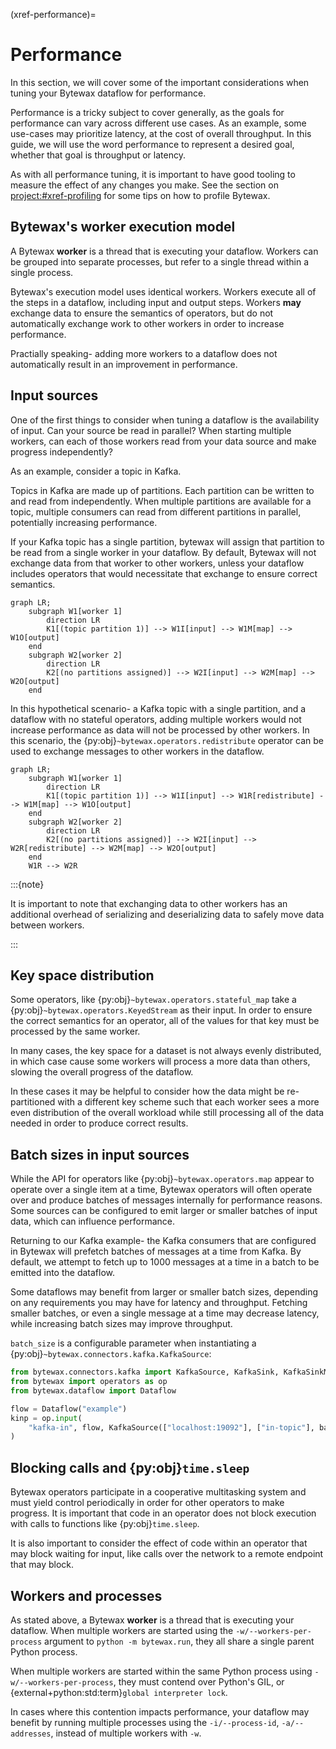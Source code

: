 (xref-performance)=
# Performance

In this section, we will cover some of the important considerations when tuning
your Bytewax dataflow for performance.

Performance is a tricky subject to cover generally, as the goals for performance can
vary across different use cases. As an example, some use-cases may prioritize latency,
at the cost of overall throughput. In this guide, we will use the word performance to
represent a desired goal, whether that goal is throughput or latency.

As with all performance tuning, it is important to have good tooling to measure the
effect of any changes you make. See the section on <project:#xref-profiling>
for some tips on how to profile Bytewax.

## Bytewax's worker execution model

A Bytewax **worker** is a thread that is executing your dataflow. Workers can be grouped
into separate processes, but refer to a single thread within a single process.

Bytewax's execution model uses identical workers. Workers execute all of the steps
in a dataflow, including input and output steps. Workers **may** exchange
data to ensure the semantics of operators, but do not automatically
exchange work to other workers in order to increase performance.

Practially speaking- adding more workers to a dataflow does not automatically
result in an improvement in performance.

## Input sources

One of the first things to consider when tuning a dataflow is the availability of
input. Can your source be read in parallel? When starting multiple workers, can
each of those workers read from your data source and make progress independently?

As an example, consider a topic in Kafka.

Topics in Kafka are made up of partitions. Each partition can be written to and read from
independently. When multiple partitions are available for a topic, multiple consumers can
read from different partitions in parallel, potentially increasing performance.

If your Kafka topic has a single partition, bytewax will assign that partition to be
read from a single worker in your dataflow. By default, Bytewax will not exchange
data from that worker to other workers, unless your dataflow includes operators
that would necessitate that exchange to ensure correct semantics.


```mermaid
graph LR;
    subgraph W1[worker 1]
        direction LR
        K1[(topic partition 1)] --> W1I[input] --> W1M[map] --> W1O[output]
    end
    subgraph W2[worker 2]
        direction LR
        K2[(no partitions assigned)] --> W2I[input] --> W2M[map] --> W2O[output]
    end
```

In this hypothetical scenario- a Kafka topic with a single partition, and a dataflow
with no stateful operators, adding multiple workers would not increase performance as
data will not be processed by other workers. In this scenario, the
{py:obj}`~bytewax.operators.redistribute` operator can be used to exchange messages
to other workers in the dataflow.

```mermaid
graph LR;
    subgraph W1[worker 1]
        direction LR
        K1[(topic partition 1)] --> W1I[input] --> W1R[redistribute] --> W1M[map] --> W1O[output]
    end
    subgraph W2[worker 2]
        direction LR
        K2[(no partitions assigned)] --> W2I[input] --> W2R[redistribute] --> W2M[map] --> W2O[output]
    end
    W1R --> W2R
```

:::{note}

It is important to note that exchanging data to other workers has an additional
overhead of serializing and deserializing data to safely move data between workers.

:::

## Key space distribution

Some operators, like {py:obj}`~bytewax.operators.stateful_map` take a
{py:obj}`~bytewax.operators.KeyedStream` as their input. In order to ensure
the correct semantics for an operator, all of the values for that key must
be processed by the same worker.

In many cases, the key space for a dataset is not always evenly distributed,
in which case cause some workers will process a more data than others, slowing
the overall progress of the dataflow.

In these cases it may be helpful to consider how the data might be re-partitioned
with a different key scheme such that each worker sees a more even distribution
of the overall workload while still processing all of the data needed in order
to produce correct results.

## Batch sizes in input sources

While the API for operators like {py:obj}`~bytewax.operators.map` appear to operate over a
single item at a time, Bytewax operators will often operate over and produce batches
of messages internally for performance reasons. Some sources can be configured to
emit larger or smaller batches of input data, which can influence performance.

Returning to our Kafka example- the Kafka consumers that are configured in Bytewax
will prefetch batches of messages at a time from Kafka. By default, we attempt
to fetch up to 1000 messages at a time in a batch to be emitted into the dataflow.

Some dataflows may benefit from larger or smaller batch sizes, depending on any
requirements you may have for latency and throughput. Fetching smaller batches,
or even a single message at a time may decrease latency, while increasing batch
sizes may improve throughput.

`batch_size` is a configurable parameter when instantiating a
{py:obj}`~bytewax.connectors.kafka.KafkaSource`:

```python
from bytewax.connectors.kafka import KafkaSource, KafkaSink, KafkaSinkMessage
from bytewax import operators as op
from bytewax.dataflow import Dataflow

flow = Dataflow("example")
kinp = op.input(
    "kafka-in", flow, KafkaSource(["localhost:19092"], ["in-topic"], batch_size=5000)
)
```

## Blocking calls and {py:obj}`time.sleep`

Bytewax operators participate in a cooperative multitasking system and must yield
control periodically in order for other operators to make progress. It is important that
code in an operator does not block execution with calls to functions like {py:obj}`time.sleep`.

It is also important to consider the effect of code within an operator that may block
waiting for input, like calls over the network to a remote endpoint that may block.

## Workers and processes

As stated above, a Bytewax **worker** is a thread that is executing your dataflow. When
multiple workers are started using the `-w/--workers-per-process` argument to
`python -m bytewax.run`, they all share a single parent Python process.

When multiple workers are started within the same Python process using `-w/--workers-per-process`,
they must contend over Python's GIL, or {external+python:std:term}`global interpreter lock`.

In cases where this contention impacts performance, your dataflow may benefit by running
multiple processes using the `-i/--process-id`, `-a/--addresses`, instead of multiple
workers with `-w`.
